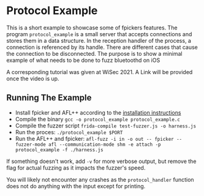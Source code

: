 # Protocol Example

This is a short example to showcase some of fpickers features. The program `protocol_example` is a
small server that accepts connections and stores them in a data structure. In the reception handler
of the process, a connection is referenced by its handle. There are different cases that cause the
connection to be disconnected. The purpose is to show a minimal example of what needs to be done to
fuzz bluetoothd on iOS

A corresponding tutorial was given at WiSec 2021. A Link will be provided once the video is up.

## Running The Example

- Install fpicker and AFL++ according to the [installation instructions](../../README.md)
- Compile the binary `gcc -o protocol_example protocol_example.c`
- Compile the fuzzer script `frida-compile test-fuzzer.js -o harness.js`
- Run the proces: `./protocol_example $PORT`
- Run the AFL++ and fpicker: `afl-fuzz -i in -o out -- fpicker --fuzzer-mode afl --communication-mode shm -e attach -p protocol_example -f ./harness.js`

If something doesn't work, add `-v` for more verbose output, but remove the flag for actual fuzzing
as it impacts the fuzzer's speed.

You will likely not encounter any crashes as the `protocol_handler` function does not do anything
with the input except for printing.


